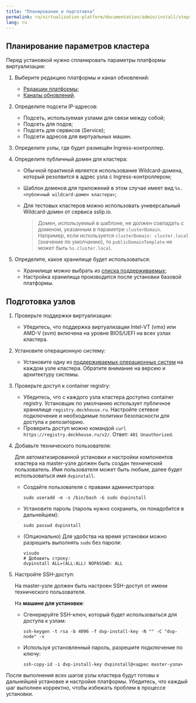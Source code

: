 ```yaml
---
title: "Планирование и подготовка"
permalink: ru/virtualization-platform/documentation/admin/install/steps/prepare.html
lang: ru
---
```


## Планирование параметров кластера

Перед установкой нужно спланировать параметры платформы виртуализации:

1. Выберите редакцию платформы и канал обновлений:
   - [Редакции платформы](../../editions.html);
   - [Каналы обновлений](../../release-channels.html).

1. Определите подсети IP-адресов:
   - Подсеть, используемая узлами для связи между собой;
   - Подсеть для подов;
   - Подсеть для сервисов (Service);
   - Подсети адресов для виртуальных машин.

1. Определите узлы, где будет размещён Ingress-контроллер.

1. Определите публичный домен для кластера:
   - Обычной практикой является использование Wildcard-домена, который резолвится в адрес узла с Ingress-контроллером;
   - Шаблон доменов для приложений в этом случае имеет вид `%s.<публичный wildcard-домен кластера>`;
   - Для тестовых кластеров можно использовать универсальный Wildcard-домен от сервиса sslip.io.

     > Домен, используемый в шаблоне, не должен совпадать с доменом, указанным в параметре `clusterDomain`. Например, если используется `clusterDomain: cluster.local` (значение по умолчанию), то `publicDomainTemplate` не может быть `%s.cluster.local`.

1. Определите, какое хранилище будет использоваться:
   - Хранилище можно выбрать из [списка поддерживаемых](../../platform-management/storage/supported-storage.html);
   - Настройка хранилища производится после установки базовой платформы.

## Подготовка узлов

1. Проверьте поддержки виртуализации:
   - Убедитесь, что поддержка виртуализации Intel-VT (vmx) или AMD-V (svm) включена на уровне BIOS/UEFI на всех узлах кластера.

1. Установите операционную систему:
   - Установите одну из [поддерживаемых операционных систем](../requirements.html#поддерживаемые-ос) на каждом узле кластера. Обратите внимание на версию и архитектуру системы.

1. Проверьте доступ к container registry:
   - Убедитесь, что с каждого узла кластера доступно container registry. Установщик по умолчанию использует публичное хранилище `registry.deckhouse.ru`. Настройте сетевое подключение и необходимые политики безопасности для доступа к репозиторию.
   - Проверить доступ можно командой `curl https://registry.deckhouse.ru/v2/`. Ответ: `401 Unauthorized`.

1. Добавьте технического пользователя:

   Для автоматизированной установки и настройки компонентов кластера на master-узле должен быть создан технический пользователь. Имя пользователя может быть любым, далее будет использоваться имя `dvpinstall`.

   - Создайте пользователя с правами администратора:

     ```shell
     sudo useradd -m -s /bin/bash -G sudo dvpinstall
     ```
  
   - Установите пароль (пароль нужно сохранить, он понадобится в дальнейшем):

     ```shell
     sudo passwd dvpinstall
     ```

   - (Опционально) Для удобства на время установки можно разрешить выполнять `sudo` без пароля:

     ```shell
     visudo   
     # Добавить строку:    
     dvpinstall ALL=(ALL:ALL) NOPASSWD: ALL
     ```

1. Настройте SSH-доступ:

   На master-узле должен быть настроен SSH-доступ от имени технического пользователя.

   На **машине для установки**:

   - Сгенерируйте SSH-ключ, который будет использоваться для доступа к узлам:

     ```shell
     ssh-keygen -t rsa -b 4096 -f dvp-install-key -N "" -C "dvp-node" -v
     ```

   - Используя установленный пароль, разрешите подключение по ключу:

     ```shell
     ssh-copy-id -i dvp-install-key dvpinstall@<адрес master-узла>
     ```

После выполнения всех шагов узлы кластера будут готовы к дальнейшей установке и настройке платформы. Убедитесь, что каждый шаг выполнен корректно, чтобы избежать проблем в процессе установки.

